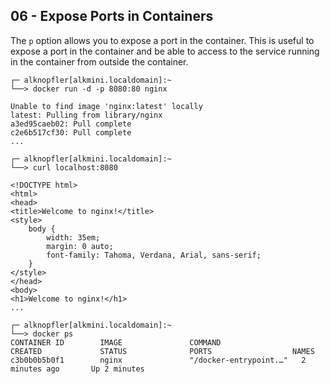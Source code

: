 ## 06 - Expose Ports in Containers

The `p` option allows you to expose a port in the container. This is useful to expose a port in the container and be able to access to the service running in the container from outside the container.

```shell
┌─ alknopfler[alkmini.localdomain]:~
└──> docker run -d -p 8080:80 nginx
```

```shell
Unable to find image 'nginx:latest' locally
latest: Pulling from library/nginx
a3ed95caeb02: Pull complete
c2e6b517cf30: Pull complete
...
```

```shell
┌─ alknopfler[alkmini.localdomain]:~
└──> curl localhost:8080
```

```shell
<!DOCTYPE html>
<html>
<head>
<title>Welcome to nginx!</title>
<style>
    body {
        width: 35em;
        margin: 0 auto;
        font-family: Tahoma, Verdana, Arial, sans-serif;
    }
</style>
</head>
<body>
<h1>Welcome to nginx!</h1>
...
```

```shell
┌─ alknopfler[alkmini.localdomain]:~
└──> docker ps
CONTAINER ID        IMAGE               COMMAND                  CREATED             STATUS              PORTS                  NAMES   
c3b0b0b5b0f1        nginx               "/docker-entrypoint.…"   2 minutes ago       Up 2 minutes
```

